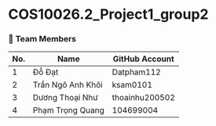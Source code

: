 # COS10026.2_Project1_group2
### 👥 **Team Members**

| No. | Name              | GitHub Account                                   |
| --- | ----------------- | ------------------------------------------------ |
| 1   | Đỗ Đạt            | Datpham112                                       |
| 2   | Trần Ngô Anh Khôi | ksam0101                                         |
| 3   | Dương Thoại Như   | thoainhu200502                                   |
| 4   | Phạm Trọng Quang  | 104699004                                        |
